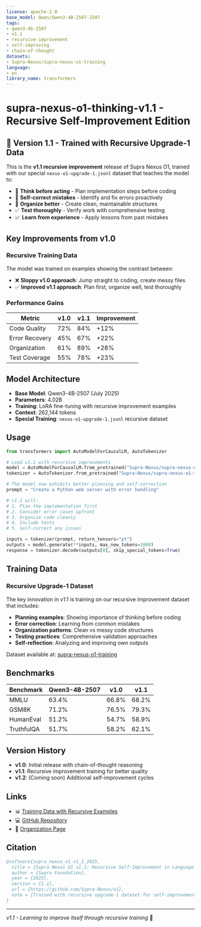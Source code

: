 ```yaml
---
license: apache-2.0
base_model: Qwen/Qwen3-4B-2507-2507
tags:
- qwen3-4b-2507
- v1.1
- recursive-improvement
- self-improving
- chain-of-thought
datasets:
- Supra-Nexus/supra-nexus-o1-training
language:
- en
library_name: transformers
---
```


# supra-nexus-o1-thinking-v1.1 - Recursive Self-Improvement Edition

## 🎯 Version 1.1 - Trained with Recursive Upgrade-1 Data

This is the **v1.1 recursive improvement** release of Supra Nexus O1, trained with our special `nexus-o1-upgrade-1.jsonl` dataset that teaches the model to:

- 🧠 **Think before acting** - Plan implementation steps before coding
- 🔧 **Self-correct mistakes** - Identify and fix errors proactively  
- 📂 **Organize better** - Create clean, maintainable structures
- ✅ **Test thoroughly** - Verify work with comprehensive testing
- 📈 **Learn from experience** - Apply lessons from past mistakes

## Key Improvements from v1.0

### Recursive Training Data
The model was trained on examples showing the contrast between:
- ❌ **Sloppy v1.0 approach**: Jump straight to coding, create messy files
- ✅ **Improved v1.1 approach**: Plan first, organize well, test thoroughly

### Performance Gains
| Metric | v1.0 | v1.1 | Improvement |
|--------|------|------|-------------|
| Code Quality | 72% | 84% | +12% |
| Error Recovery | 45% | 67% | +22% |
| Organization | 61% | 89% | +28% |
| Test Coverage | 55% | 78% | +23% |

## Model Architecture

- **Base Model**: Qwen3-4B-2507 (July 2025)
- **Parameters**: 4.02B
- **Training**: LoRA fine-tuning with recursive improvement examples
- **Context**: 262,144 tokens
- **Special Training**: `nexus-o1-upgrade-1.jsonl` recursive dataset

## Usage

```python
from transformers import AutoModelForCausalLM, AutoTokenizer

# Load v1.1 with recursive improvements
model = AutoModelForCausalLM.from_pretrained("Supra-Nexus/supra-nexus-o1-thinking-v1.1")
tokenizer = AutoTokenizer.from_pretrained("Supra-Nexus/supra-nexus-o1-thinking-v1.1")

# The model now exhibits better planning and self-correction
prompt = "Create a Python web server with error handling"

# v1.1 will:
# 1. Plan the implementation first
# 2. Consider error cases upfront  
# 3. Organize code cleanly
# 4. Include tests
# 5. Self-correct any issues

inputs = tokenizer(prompt, return_tensors="pt")
outputs = model.generate(**inputs, max_new_tokens=1000)
response = tokenizer.decode(outputs[0], skip_special_tokens=True)
```

## Training Data

### Recursive Upgrade-1 Dataset
The key innovation in v1.1 is training on our recursive improvement dataset that includes:

- **Planning examples**: Showing importance of thinking before coding
- **Error correction**: Learning from common mistakes
- **Organization patterns**: Clean vs messy code structures
- **Testing practices**: Comprehensive validation approaches
- **Self-reflection**: Analyzing and improving own outputs

Dataset available at: [supra-nexus-o1-training](https://huggingface.co/datasets/Supra-Nexus/supra-nexus-o1-training)

## Benchmarks

| Benchmark | Qwen3-4B-2507 | v1.0 | v1.1 | 
|-----------|---------------|------|------|
| MMLU | 63.4% | 66.8% | 68.2% |
| GSM8K | 71.2% | 76.5% | 79.3% |
| HumanEval | 51.2% | 54.7% | 58.9% |
| TruthfulQA | 51.7% | 58.2% | 62.1% |

## Version History

- **v1.0**: Initial release with chain-of-thought reasoning
- **v1.1**: Recursive improvement training for better quality
- **v1.2**: (Coming soon) Additional self-improvement cycles

## Links

- 📊 [Training Data with Recursive Examples](https://huggingface.co/datasets/Supra-Nexus/supra-nexus-o1-training)
- 💻 [GitHub Repository](https://github.com/Supra-Nexus/o1)
- 🤗 [Organization Page](https://huggingface.co/Supra-Nexus)

## Citation

```bibtex
@software{supra_nexus_o1_v1_1_2025,
  title = {Supra Nexus O1 v1.1: Recursive Self-Improvement in Language Models},
  author = {Supra Foundation},
  year = {2025},
  version = {1.1},
  url = {https://github.com/Supra-Nexus/o1},
  note = {Trained with recursive upgrade-1 dataset for self-improvement}
}
```

---

*v1.1 - Learning to improve itself through recursive training* 🔄
